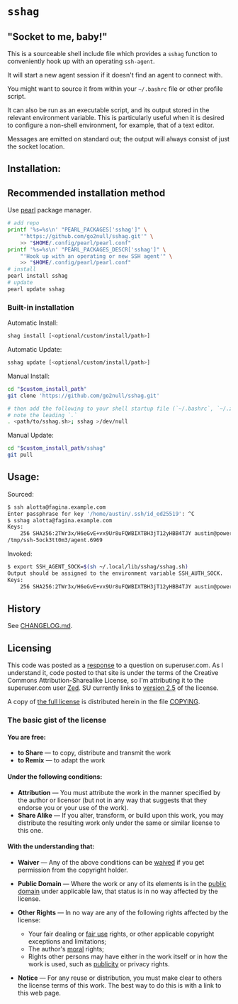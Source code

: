 `sshag`
=======

## "Socket to me, baby!"

This is a sourceable shell include file which provides a `sshag` function to
conveniently hook up with an operating `ssh-agent`.

It will start a new agent session if it doesn't find an agent to connect with.

You might want to source it from within your `~/.bashrc` file or other profile
script.

It can also be run as an executable script, and its output stored in the
relevant environment variable.  This is particularly useful when it is desired
to configure a non-shell environment, for example, that of a text editor.

Messages are emitted on standard out;
the output will always consist of just the socket location.


## Installation:

## Recommended installation method

Use [pearl] package manager.
```sh
# add repo
printf '%s=%s\n' "PEARL_PACKAGES['sshag']" \
	"'https://github.com/go2null/sshag.git'" \
	>> "$HOME/.config/pearl/pearl.conf"
printf '%s=%s\n' "PEARL_PACKAGES_DESCR['sshag']" \
	"'Hook up with an operating or new SSH agent'" \
	>> "$HOME/.config/pearl/pearl.conf"
# install
pearl install sshag
# update
pearl update sshag
```

### Built-in installation

Automatic Install:

```sh
shag install [<optional/custom/install/path>]
```

Automatic Update:

```sh
sshag update [<optional/custom/install/path>]
```

Manual Install:

```sh
cd "$custom_install_path"
git clone 'https://github.com/go2null/sshag.git'

# then add the following to your shell startup file (`~/.bashrc`, `~/.zshrc`):
# note the leading `.`
. <path/to/sshag.sh>; sshag >/dev/null
```

Manual Update:
```sh
cd "$custom_install_path/sshag"
git pull
```


## Usage:

Sourced:

```sh
$ ssh alotta@fagina.example.com
Enter passphrase for key '/home/austin/.ssh/id_ed25519': ^C
$ sshag alotta@fagina.example.com
Keys:
    256 SHA256:2TWr3x/H6eGvE+vx9Ur8uFQWBIXTBH3jT12yHBB4TJY austin@powers (ED25519)
/tmp/ssh-5ock3tt0m3/agent.6969
```

Invoked:

```sh
$ export SSH_AGENT_SOCK=$(sh ~/.local/lib/sshag/sshag.sh)
Output should be assigned to the environment variable SSH_AUTH_SOCK.
Keys:
    256 SHA256:2TWr3x/H6eGvE+vx9Ur8uFQWBIXTBH3jT12yHBB4TJY austin@powers (ED25519)
```


## History

See [CHANGELOG.md].

## Licensing

This code was posted as a [response] to a question on superuser.com.
As I understand it, code posted to that site is under the terms of the
Creative Commons Attribution-Sharealike License,
so I'm attributing it to the superuser.com user [Zed].
SU currently links to [version 2.5] of the license.

A copy of [the full license] is distributed herein in the file [COPYING].

### The basic gist of the license

#### You are free:

-   **to Share** — to copy, distribute and transmit the work
-   **to Remix** — to adapt the work

#### Under the following conditions:

-   **Attribution** — You must attribute the work in the manner
    specified by the author or licensor (but not in any way that
    suggests that they endorse you or your use of the work).
-   **Share Alike** — If you alter, transform, or build upon this
    work, you may distribute the resulting work only under the same or
    similar license to this one.


#### With the understanding that:

-   **Waiver** — Any of the above conditions can be [waived]
    if you get permission from the copyright holder.
-   **Public Domain** — Where the work or any of its elements
    is in the [public domain] under applicable law,
    that status is in no way affected by the license.
-   **Other Rights** — In no way are any of the following rights
    affected by the license:
    -   Your fair dealing or [fair use] rights,
        or other applicable copyright exceptions and limitations;
    -   The author's [moral] rights;
    -   Rights other persons may have either in the work itself
        or in how the work is used, such as [publicity] or privacy rights.

-   **Notice** — For any reuse or distribution, you must make clear
    to others the license terms of this work. The best way to do this
    is with a link to this web page.


[CHANGELOG.md]: https://github.com/go2null/sshag/blob/master/CHANGELOG.md
[COPYING]: https://github.com/go2null/sshag/blob/master/COPYING
[Zed]: http://superuser.com/users/33648/zed
[fair use]: http://wiki.creativecommons.org/Frequently_Asked_Questions#Do_Creative_Commons_licenses_affect_fair_use.2C_fair_dealing_or_other_exceptions_to_copyright.3F
[moral]: http://wiki.creativecommons.org/Frequently_Asked_Questions#I_don.E2.80.99t_like_the_way_a_person_has_used_my_work_in_a_derivative_work_or_included_it_in_a_collective_work.3B_what_can_I_do.3F
[pearl]: https://github.com/pearl-core/pearl#installation
[public domain]: http://wiki.creativecommons.org/Public_domain
[publicity]: http://wiki.creativecommons.org/Frequently_Asked_Questions#When_are_publicity_rights_relevant.3F
[response]: http://superuser.com/questions/141044/sharing-the-same-ssh-agent-among-multiple-login-sessions#answer-141241
[the full license]: http://creativecommons.org/licenses/by-sa/2.5/legalcode
[version 2.5]: http://creativecommons.org/licenses/by-sa/2.5/
[waived]: http://wiki.creativecommons.org/Frequently_Asked_Questions#Can_I_change_the_terms_of_a_CC_license_or_waive_some_of_its_conditions.3F
